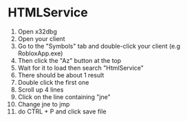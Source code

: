 # HTMLService

1.  Open x32dbg
2.  Open your client
3.  Go to the "Symbols" tab and double-click your client (e.g RobloxApp.exe)
4.  Then click the "Az" button at the top
5.  Wait for it to load then search "HtmlService"
6.  There should be about 1 result
7.  Double click the first one
8.  Scroll up 4 lines
9.  Click on the line containing "jne"
10. Change jne to jmp
11. do CTRL + P and click save file
